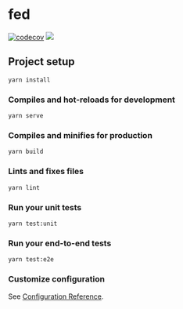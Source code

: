 # fed

[![codecov](https://codecov.io/gh/MiShengLuLu/fed/branch/master/graph/badge.svg?token=FR0QZFFPN4)](https://codecov.io/gh/MiShengLuLu/fed) ![](https://github.com/MiShengLuLu/fed/workflows/Publish%20And%20Deploy%20Fed/badge.svg)

## Project setup
```
yarn install
```

### Compiles and hot-reloads for development
```
yarn serve
```

### Compiles and minifies for production
```
yarn build
```

### Lints and fixes files
```
yarn lint
```

### Run your unit tests
```
yarn test:unit
```

### Run your end-to-end tests
```
yarn test:e2e
```

### Customize configuration
See [Configuration Reference](https://cli.vuejs.org/config/).
